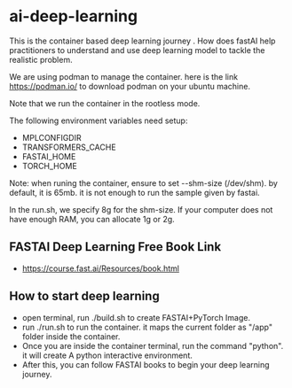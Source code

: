 # ai-deep-learning
This is the container based deep learning journey . How does fastAI help practitioners to understand and use deep learning model to tackle the realistic problem.

We are using podman to manage the container. here is the link https://podman.io/
to download podman on your ubuntu machine.

Note that we run the container in the rootless mode.

The following environment variables need setup:
- MPLCONFIGDIR
- TRANSFORMERS_CACHE
- FASTAI_HOME
- TORCH_HOME

Note: when runing the container, ensure to set --shm-size (/dev/shm). by default, it is 65mb. it is not enough to run the sample given by fastai.

In the run.sh, we specify 8g for the shm-size. If your computer does not have enough RAM, you can allocate 1g or 2g. 

## FASTAI Deep Learning Free Book Link
- https://course.fast.ai/Resources/book.html

## How to start deep learning
- open terminal, run ./build.sh to create FASTAI+PyTorch Image.
- run ./run.sh to run the container. it maps the current folder as "/app" folder inside the container. 
- Once you are inside the container terminal, run the command "python". it will create A python interactive environment.
- After this, you can follow FASTAI books to begin your deep learning journey.

